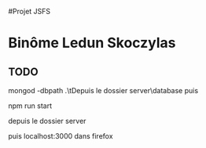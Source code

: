 #Projet  JSFS

# Binôme Ledun Skoczylas

## TODO

mongod -dbpath .\tDepuis le dossier server\database
puis

npm run start

depuis le dossier server

puis localhost:3000 dans firefox


